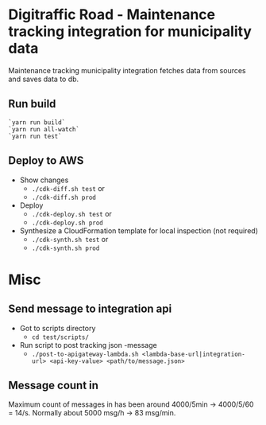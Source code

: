 # Digitraffic Road - Maintenance tracking integration for municipality data

Maintenance tracking municipality integration fetches data from sources and saves data to db.

## Run build

    `yarn run build`
    `yarn run all-watch`
    `yarn run test`

## Deploy to AWS

* Show changes
    * `./cdk-diff.sh test` or 
    * `./cdk-diff.sh prod` 
* Deploy
    * `./cdk-deploy.sh test` or 
    * `./cdk-deploy.sh prod`
* Synthesize a CloudFormation template for local inspection (not required)
    * `./cdk-synth.sh test` or
    * `./cdk-synth.sh prod` 

# Misc

## Send message to integration api

* Got to scripts directory
    * `cd test/scripts/`
* Run script to post tracking json -message
    * `./post-to-apigateway-lambda.sh <lambda-base-url|integration-url> <api-key-value> <path/to/message.json>`

## Message count in

Maximum count of messages in has been around 4000/5min -> 4000/5/60 = 14/s.
Normally about 5000 msg/h -> 83 msg/min.